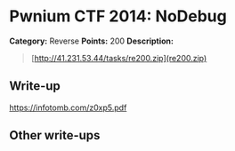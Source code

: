 # Pwnium CTF 2014: NoDebug

**Category:** Reverse
**Points:** 200
**Description:**
> [http://41.231.53.44/tasks/re200.zip](re200.zip)

## Write-up

https://infotomb.com/z0xp5.pdf

## Other write-ups


